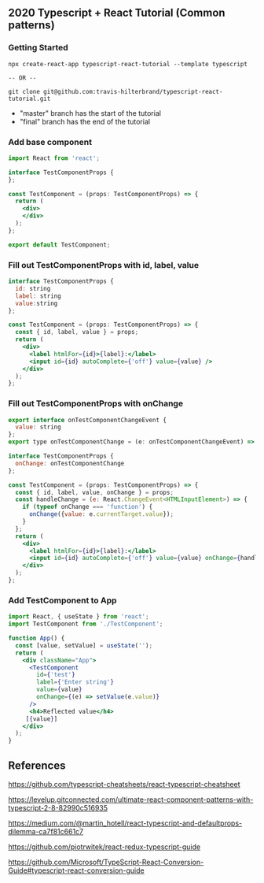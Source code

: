 ## 2020 Typescript + React Tutorial (Common patterns)

### Getting Started
```
npx create-react-app typescript-react-tutorial --template typescript

-- OR --

git clone git@github.com:travis-hilterbrand/typescript-react-tutorial.git

```

* "master" branch has the start of the tutorial
* "final" branch has the end of the tutorial

### Add base component
```jsx
import React from 'react';

interface TestComponentProps {
};

const TestComponent = (props: TestComponentProps) => {
  return (
    <div>
    </div>
  );
};

export default TestComponent;
```

### Fill out TestComponentProps with id, label, value
```jsx
interface TestComponentProps {
  id: string
  label: string
  value:string
};

const TestComponent = (props: TestComponentProps) => {
  const { id, label, value } = props;
  return (
    <div>
      <label htmlFor={id}>{label}:</label>
      <input id={id} autoComplete={'off'} value={value} />
    </div>
  );
};
```

### Fill out TestComponentProps with onChange
```jsx
export interface onTestComponentChangeEvent {
  value: string
};
export type onTestComponentChange = (e: onTestComponentChangeEvent) => void | undefined;

interface TestComponentProps {
  onChange: onTestComponentChange
};

const TestComponent = (props: TestComponentProps) => {
  const { id, label, value, onChange } = props;
  const handleChange = (e: React.ChangeEvent<HTMLInputElement>) => {
    if (typeof onChange === 'function') {
      onChange({value: e.currentTarget.value});
    }
  };
  return (
    <div>
      <label htmlFor={id}>{label}:</label>
      <input id={id} autoComplete={'off'} value={value} onChange={handleChange} />
    </div>
  );
};
```

### Add TestComponent to App
```jsx
import React, { useState } from 'react';
import TestComponent from './TestComponent';

function App() {
  const [value, setValue] = useState('');
  return (
    <div className="App">
      <TestComponent
        id={'test'}
        label={'Enter string'}
        value={value}
        onChange={(e) => setValue(e.value)}
      />
      <h4>Reflected value</h4>
     [{value}]
    </div>
  );
}
```

## References

https://github.com/typescript-cheatsheets/react-typescript-cheatsheet

https://levelup.gitconnected.com/ultimate-react-component-patterns-with-typescript-2-8-82990c516935

https://medium.com/@martin_hotell/react-typescript-and-defaultprops-dilemma-ca7f81c661c7

https://github.com/piotrwitek/react-redux-typescript-guide

https://github.com/Microsoft/TypeScript-React-Conversion-Guide#typescript-react-conversion-guide
